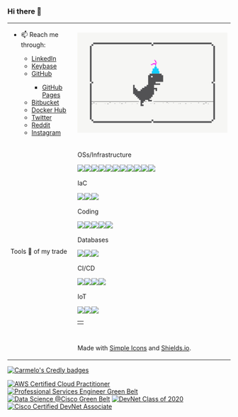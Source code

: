 ### Hi there 👋

<!--
**carmelo0x99/carmelo0x99** is a ✨ _special_ ✨ repository because its `README.md` (this file) appears on your GitHub profile.

Here are some ideas to get you started:

- 🔭 I’m currently working on ...
- 🌱 I’m currently learning ...
- 👯 I’m looking to collaborate on ...
- 🤔 I’m looking for help with ...
- 💬 Ask me about ...
- 📫 How to reach me: ...
- 😄 Pronouns: ...
- ⚡ Fun fact: ...

- 📫 Reach me through:
  - [LinkedIn](https://www.linkedin.com/in/carmelo/)
  - [Keybase](https://keybase.io/carmelo)
  - [GitHub](https://github.com/carmelo0x99)
    - [GitHub Pages](https://carmelo0x99.github.io/)
  - [Bitbucket](https://bitbucket.org/carmelo0x99/)
  - [Docker Hub](https://hub.docker.com/u/carmelo0x99)
  - [Twitter](https://twitter.com/carmelo0x99)
  - [Reddit](https://www.reddit.com/user/carmelo0x99)
  - [Instagram](https://www.instagram.com/carmelo0x99/)
-->

<table border="0">
  <tr>
    <td width="30%">
     <ul>
      <li>📫 Reach me through:</li>
       <ul>
        <li><a href="https://www.linkedin.com/in/carmelo/">LinkedIn</a></li>
        <li><a href="https://keybase.io/carmelo">Keybase</a></li>
        <li><a href="https://github.com/carmelo0x99">GitHub</a></li>
         <ul><li><a href="https://carmelo0x99.github.io/">GitHub Pages</a></li></ul>
        <li><a href="https://bitbucket.org/carmelo0x99/">Bitbucket</a></li>
        <li><a href="https://hub.docker.com/u/carmelo0x99">Docker Hub</a></li>
        <li><a href="https://twitter.com/carmelo0x99">Twitter</a></li>
        <li><a href="https://www.reddit.com/user/carmelo0x99">Reddit</a></li>
        <li><a href="https://www.instagram.com/carmelo0x99/">Instagram</a></li>
       </ul>
     </ul>
    </td>
    <td><img src="Social_dino_with_hat.gif"></td>
  </tr>
  <tr>
    <td width="30%">Tools 🔧 of my trade</td>
    <td>
<table><td>
      <tr>
        <p>OSs/Infrastructure</p>
        <img src="https://img.shields.io/badge/-Linux-FCC624.svg?style=flat&logo=linux&logoColor=white">
        <img src="https://img.shields.io/badge/-Unix-A42E2B.svg?style=flat&logo=gnu&logoColor=white">
        <img src="https://img.shields.io/badge/-AWS-232F3E.svg?style=flat&logo=amazonaws&logoColor=white">
        <img src="https://img.shields.io/badge/-Solaris-F80000.svg?style=flat&logo=oracle&logoColor=white">
        <img src="https://img.shields.io/badge/-Red Hat-EE0000.svg?style=flat&logo=redhat&logoColor=white">
        <img src="https://img.shields.io/badge/-KVM-EE0000.svg?style=flat&logo=redhatopenshift&logoColor=white">
        <img src="https://img.shields.io/badge/-Docker-2496ED.svg?style=flat&logo=docker&logoColor=white">
        <img src="https://img.shields.io/badge/-K3s-0075A8.svg?style=flat&logo=rancher&logoColor=white">
        <img src="https://img.shields.io/badge/-Kubernetes-326CE5.svg?style=flat&logo=kubernetes&logoColor=white">
        <img src="https://img.shields.io/badge/-VMware-607078.svg?style=flat&logo=vmware&logoColor=white">
        <img src="https://img.shields.io/badge/-Cisco-1BA0D7.svg?style=flat&logo=cisco&logoColor=white">
      </tr>
      <tr>
        <p>IaC</p>
        <img src="https://img.shields.io/badge/-Terraform-623CE4.svg?style=flat&logo=terraform&logoColor=white">
        <img src="https://img.shields.io/badge/-Vagrant-1868F2.svg?style=flat&logo=vagrant&logoColor=white">
        <img src="https://img.shields.io/badge/-Ansible-EE0000.svg?style=flat&logo=ansible&logoColor=white">
      </tr>
      <tr>
        <p>Coding</p>
        <img src="https://img.shields.io/badge/-Python-3776AB.svg?style=flat&logo=python&logoColor=white">
        <img src="https://img.shields.io/badge/-Go-00ADD8.svg?style=flat&logo=go&logoColor=white">
        <img src="https://img.shields.io/badge/-Haskell-5D4F85.svg?style=flat&logo=haskell&logoColor=white">
        <img src="https://img.shields.io/badge/-nodedotjs-339933.svg?style=flat&logo=nodedotjs&logoColor=white">
        <img src="https://img.shields.io/badge/-HTML5-E34F26.svg?style=flat&logo=html5&logoColor=white">
      </tr>
      <tr>
        <p>Databases</p>
        <img src="https://img.shields.io/badge/-MongoDB-47A248.svg?style=flat&logo=mongodb&logoColor=white">
        <img src="https://img.shields.io/badge/-Redis-DC382D.svg?style=flat&logo=redis&logoColor=white">
        <img src="https://img.shields.io/badge/-MySQL-4479A1.svg?style=flat&logo=mysql&logoColor=white">
      </tr>
      <tr>
        <p>CI/CD</p>
        <img src="https://img.shields.io/badge/-Git-F05032.svg?style=flat&logo=git&logoColor=white">
        <img src="https://img.shields.io/badge/-Gitea-609926.svg?style=flat&logo=gitea&logoColor=white">
        <img src="https://img.shields.io/badge/-Gogs-yellow.svg?style=flat&logo=gogs&logoColor=white">
        <img src="https://img.shields.io/badge/-Drone-212121.svg?style=flat&logo=drone&logoColor=white">
      </tr>
      <tr>
        <p>IoT</p>
        <img src="https://img.shields.io/badge/-RaspberryPi-C51A4A.svg?style=flat&logo=raspberrypi&logoColor=white">
        <img src="https://img.shields.io/badge/-Arduino-00979D.svg?style=flat&logo=arduino&logoColor=white">
        <img src="https://img.shields.io/badge/-Nvidia-76B900.svg?style=flat&logo=nvidia&logoColor=white">
      </tr>
</td></table>
       </br>
       <p>Made with <a href="https://simpleicons.org/">Simple Icons</a> and <a href="https://shields.io">Shields.io</a>.</p>
    </td>
  </tr>
<!--  <tr>
    <td colspan="2">
      <img src="https://github-readme-stats.vercel.app/api?username=carmelo0x99&show_icons=true&theme=radical">
    </td>
  </tr>//-->
</table>

[![Carmelo's Credly badges](https://github-readme-stats.vercel.app/api?username=carmelo0x99&show_icons=true&theme=vue)](https://github.com/anuraghazra/github-readme-stats)

<!--START_SECTION:badges-->

[![AWS Certified Cloud Practitioner](https://images.credly.com/size/110x110/images/68468004-5a85-4f3b-bc58-590773979486/AWS-CloudPractitioner-2020.png)](http://www.credly.com/badges/c7930113-a83a-4a16-abdc-22bfb8a56fba "AWS Certified Cloud Practitioner")
[![Professional Services Engineer Green Belt](https://images.credly.com/size/110x110/images/77926150-00bf-4908-8c11-5841aa2456e7/Green_Belt-Professional_Services_Engineer.png)](http://www.credly.com/badges/c6b4ec84-f00f-4d5d-85ec-89f92d63cc6b "Professional Services Engineer Green Belt")
[![Data Science @Cisco Green Belt](https://images.credly.com/size/110x110/images/ff1f45a0-4a03-4bac-af76-8dd934dae7c0/Data_Science_Green_Belt.png)](http://www.credly.com/badges/a941ddb3-ccb8-4985-85c7-b638f5875f71 "Data Science @Cisco Green Belt")
[![DevNet Class of 2020](https://images.credly.com/size/110x110/images/4d054f39-f581-4442-8923-c5cd32720ef6/Classof2020-badge-600x600.png)](http://www.credly.com/badges/9b50cd69-34e1-4fa4-ba8b-4a6f395ac167 "DevNet Class of 2020")
[![Cisco Certified DevNet Associate](https://images.credly.com/size/110x110/images/e21e94f7-feec-4717-9687-ac150b213f64/Cisco_DevNetAsst_600.png)](http://www.credly.com/badges/2dc090ad-c7f5-444b-a2e8-705276b9e73b "Cisco Certified DevNet Associate")
<!--END_SECTION:badges-->

